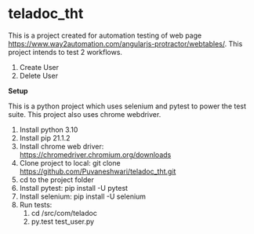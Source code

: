 # teladoc_tht
This is a project created for automation testing of web page https://www.way2automation.com/angularjs-protractor/webtables/.
This project intends to test 2 workflows.
1. Create User
2. Delete User

**Setup**

This is a python project which uses selenium and pytest to power the test suite. This project also uses chrome webdriver.
1. Install python 3.10
2. Install pip 21.1.2 
3. Install chrome web driver: https://chromedriver.chromium.org/downloads
4. Clone project to local: git clone https://github.com/Puvaneshwari/teladoc_tht.git
5. cd to the project folder
6. Install pytest: pip install -U pytest
7. Install selenium: pip install -U selenium
8. Run tests: 
   1. cd <project folder>/src/com/teladoc
   2. py.test test_user.py
